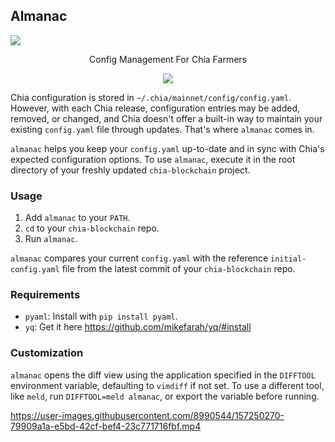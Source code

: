 ## Almanac
<a href="https://github.com/wallentx/chia-extension"><img src="https://img.shields.io/badge/Install%20it%20with-Chia--Extension-blue"/></a>
<div align="center">Config Management For Chia Farmers</div>

<p align="center">
    <img src="https://user-images.githubusercontent.com/8990544/225270503-48f90e4e-3e40-4905-bd7c-28354bdb47a5.png">
</p>

Chia configuration is stored in `~/.chia/mainnet/config/config.yaml`. However, with each Chia release, configuration entries may be added, removed, or changed, and Chia doesn't offer a built-in way to maintain your existing `config.yaml` file through updates. That's where `almanac` comes in.

`almanac` helps you keep your `config.yaml` up-to-date and in sync with Chia's expected configuration options. To use `almanac`, execute it in the root directory of your freshly updated `chia-blockchain` project.

### Usage

1. Add `almanac` to your `PATH`.
2. `cd` to your `chia-blockchain` repo.
3. Run `almanac`.

`almanac` compares your current `config.yaml` with the reference `initial-config.yaml` file from the latest commit of your `chia-blockchain` repo.

### Requirements

- `pyaml`: Install with `pip install pyaml`.
- `yq`: Get it here https://github.com/mikefarah/yq/#install

### Customization

`almanac` opens the diff view using the application specified in the `DIFFTOOL` environment variable, defaulting to `vimdiff` if not set. To use a different tool, like `meld`, run `DIFFTOOL=meld almanac`, or export the variable before running.

https://user-images.githubusercontent.com/8990544/157250270-79909a1a-e5bd-42cf-bef4-23c771716fbf.mp4
